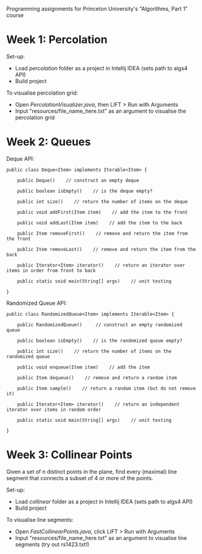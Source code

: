 Programming assignments for Princeton University's "Algorithms, Part 1" course

# Week 1: Percolation

Set-up:

* Load *percolation* folder as a project in Intellij IDEA (sets path to algs4 API)
* Build project
  
To visualise percolation grid:

* Open *PercolationVisualizer.java*, then LIFT > Run with Arguments
* Input "resources/file_name_here.txt" as an argument to visualise the percolation grid
  
# Week 2: Queues

Deque API:
```
public class Deque<Item> implements Iterable<Item> {

    public Deque()    // construct an empty deque

    public boolean isEmpty()    // is the deque empty?
    
    public int size()    // return the number of items on the deque

    public void addFirst(Item item)    // add the item to the front
    
    public void addLast(Item item)    // add the item to the back

    public Item removeFirst()    // remove and return the item from the front

    public Item removeLast()    // remove and return the item from the back

    public Iterator<Item> iterator()    // return an iterator over items in order from front to back
    
    public static void main(String[] args)    // unit testing 
 
}
```

Randomized Queue API: 
```
public class RandomizedQueue<Item> implements Iterable<Item> {

    public RandomizedQueue()     // construct an empty randomized queue

    public boolean isEmpty()    // is the randomized queue empty?

    public int size()    // return the number of items on the randomized queue

    public void enqueue(Item item)    // add the item

    public Item dequeue()    // remove and return a random item

    public Item sample()    // return a random item (but do not remove it)

    public Iterator<Item> iterator()    // return an independent iterator over items in random order

    public static void main(String[] args)    // unit testing 
    
}
```
# Week 3: Collinear Points
Given a set of n distinct points in the plane, find every (maximal) line segment that connects a subset of 4 or more of the points. 

Set-up:

* Load *collinear* folder as a project in Intellij IDEA (sets path to algs4 API)
* Build project
  
To visualise line segments:

* Open *FastCollinearPoints.java*, click LIFT > Run with Arguments
* Input "resources/file_name_here.txt" as an argument to visualise line segments (try out rs1423.txt!)

